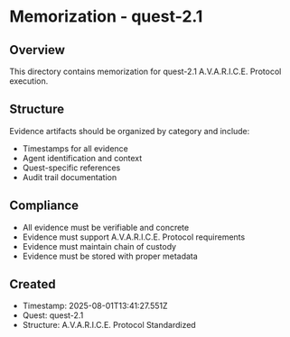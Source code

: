 # Memorization - quest-2.1

## Overview

This directory contains memorization for quest-2.1 A.V.A.R.I.C.E. Protocol execution.

## Structure

Evidence artifacts should be organized by category and include:

- Timestamps for all evidence
- Agent identification and context
- Quest-specific references
- Audit trail documentation

## Compliance

- All evidence must be verifiable and concrete
- Evidence must support A.V.A.R.I.C.E. Protocol requirements
- Evidence must maintain chain of custody
- Evidence must be stored with proper metadata

## Created

- Timestamp: 2025-08-01T13:41:27.551Z
- Quest: quest-2.1
- Structure: A.V.A.R.I.C.E. Protocol Standardized
